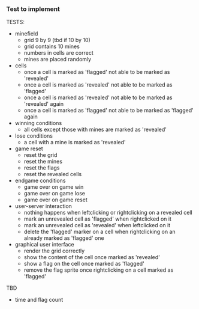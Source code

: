 
### Test to implement
TESTS:
- minefield
  - grid 9 by 9 (tbd if 10 by 10)
  - grid contains 10 mines
  - numbers in cells are correct 
  - mines are placed randomly
- cells
  - once a cell is marked as 'flagged' not able to be marked as 'revealed'
  - once a cell is marked as 'revealed' not able to be marked as 'flagged'
  - once a cell is marked as 'revealed' not able to be marked as 'revealed' again
  - once a cell is marked as 'flagged' not able to be marked as 'flagged' again
- winning conditions
  - all cells except those with mines are marked as 'revealed'
- lose conditions
  - a cell with a mine is marked as 'revealed'
- game reset
  - reset the grid
  - reset the mines
  - reset the flags
  - reset the revealed cells
- endgame conditions
  - game over on game win
  - game over on game lose
  - game over on game reset
- user-server interaction
  - nothing happens when leftclicking or rightclicking on a revealed cell
  - mark an unrevealed cell as 'flagged' when rightclicked on it
  - mark an unrevealed cell as 'revealed' when leftclicked on it
  - delete the 'flagged' marker on a cell when rightclicking on an already marked as 'flagged' one
- graphical user interface 
  - render the grid correctly 
  - show the content of the cell once marked as 'revealed'
  - show a flag on the cell once marked as 'flagged'
  - remove the flag sprite once rightclicking on a cell marked as 'flagged'

TBD
- time and flag count 
  
